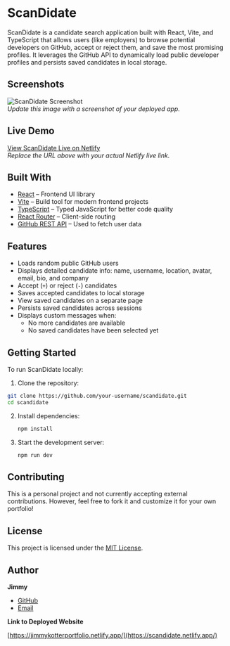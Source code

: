 # ScanDidate

ScanDidate is a candidate search application built with React, Vite, and TypeScript that allows users (like employers) to browse potential developers on GitHub, accept or reject them, and save the most promising profiles. It leverages the GitHub API to dynamically load public developer profiles and persists saved candidates in local storage.

## Screenshots

![ScanDidate Screenshot](/public/screenshot.png)  
_Update this image with a screenshot of your deployed app._

## Live Demo

[View ScanDidate Live on Netlify](https://your-netlify-site.netlify.app)  
_Replace the URL above with your actual Netlify live link._

## Built With

- [React](https://reactjs.org/) – Frontend UI library  
- [Vite](https://vitejs.dev/) – Build tool for modern frontend projects  
- [TypeScript](https://www.typescriptlang.org/) – Typed JavaScript for better code quality  
- [React Router](https://reactrouter.com/) – Client-side routing  
- [GitHub REST API](https://docs.github.com/en/rest) – Used to fetch user data  

## Features

- Loads random public GitHub users  
- Displays detailed candidate info: name, username, location, avatar, email, bio, and company  
- Accept (`+`) or reject (`-`) candidates  
- Saves accepted candidates to local storage  
- View saved candidates on a separate page  
- Persists saved candidates across sessions  
- Displays custom messages when:  
  - No more candidates are available  
  - No saved candidates have been selected yet  

## Getting Started

To run ScanDidate locally:

1. Clone the repository:

```bash
git clone https://github.com/your-username/scandidate.git
cd scandidate
   ```

2. Install dependencies:
   ```bash
   npm install
   ```

3. Start the development server:
   ```bash
   npm run dev
   ```

## Contributing

This is a personal project and not currently accepting external contributions. However, feel free to fork it and customize it for your own portfolio!

## License

This project is licensed under the [MIT License](LICENSE).

## Author

**Jimmy**  
- [GitHub](https://github.com/jimmykotter)  
- [Email](mailto:Jimmykotter@gmail.com)

**Link to Deployed Website**

[https://jimmykotterportfolio.netlify.app/](https://scandidate.netlify.app/)
